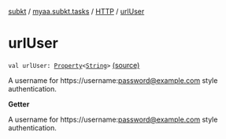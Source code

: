 [subkt](../../index.md) / [myaa.subkt.tasks](../index.md) / [HTTP](index.md) / [urlUser](./url-user.md)

# urlUser

`val urlUser: `[`Property`](https://docs.gradle.org/current/javadoc/org/gradle/api/provider/Property.html)`<`[`String`](https://kotlinlang.org/api/latest/jvm/stdlib/kotlin/-string/index.html)`>` [(source)](https://github.com/Myaamori/SubKt/blob/0.1.12/src/main/kotlin/myaa/subkt/tasks/tasks.kt#L1339)

A username for https://username:password@example.com style authentication.

**Getter**

A username for https://username:password@example.com style authentication.

